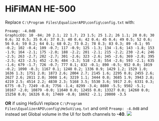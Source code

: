 # HiFiMAN HE-500
Replace `C:\Program Files\EqualizerAPO\config\config.txt` with:
```
Preamp: -4.0dB
GraphicEQ: 10 -84; 20 2.1; 22 1.7; 23 1.5; 25 1.2; 26 1.1; 28 0.8; 30 0.6; 32 0.5; 35 0.4; 37 0.3; 40 0.4; 42 0.4; 45 0.4; 49 0.5; 52 0.6; 56 0.4; 59 0.2; 64 0.1; 68 0.2; 73 0.2; 78 0.3; 83 0.3; 89 -0.1; 95 -0.2; 102 -0.4; 109 -0.7; 117 -0.9; 125 -1.3; 134 -1.6; 143 -1.8; 153 -1.9; 164 -2.1; 175 -2.0; 188 -2.2; 201 -2.1; 215 -2.2; 230 -2.4; 246 -2.5; 263 -2.7; 282 -2.7; 301 -2.6; 323 -2.6; 345 -2.6; 369 -2.8; 395 -2.5; 423 -2.5; 452 -2.9; 484 -3.3; 518 -2.8; 554 -2.6; 593 -2.1; 635 -1.6; 679 -1.7; 726 -0.7; 777 0.1; 832 -0.1; 890 -0.5; 952 0.0; 1019 -0.2; 1090 -0.3; 1167 0.1; 1248 0.2; 1336 0.9; 1429 1.2; 1529 1.0; 1636 1.3; 1751 2.0; 1873 2.6; 2004 2.7; 2145 1.6; 2295 0.8; 2455 2.6; 2627 2.6; 2811 2.0; 3008 1.4; 3219 1.1; 3444 0.8; 3685 1.9; 3943 2.8; 4219 2.5; 4514 2.2; 4830 2.3; 5168 3.5; 5530 3.6; 5917 2.0; 6331 0.3; 6775 -0.7; 7249 -0.8; 7756 -1.4; 8299 -3.4; 8880 -5.5; 9502 -5.1; 10167 -2.0; 10879 -0.0; 11640 0.0; 12455 0.0; 13327 0.0; 14260 0.0; 15258 0.0; 16326 0.0; 17469 -0.0; 18692 -2.1; 20000 -3.5
```
**OR** if using HeSuVi replace `C:\Program Files\EqualizerAPO\config\HeSuVi\eq.txt` and omit `Preamp: -4.0dB` and instead set Global volume in the UI for both channels to **-40**.
![](https://raw.githubusercontent.com/jaakkopasanen/AutoEq/master/results/Innerfidelity%202017/headphoncecom/onear/HiFiMAN%20HE-500/HiFiMAN%20HE-500.png)